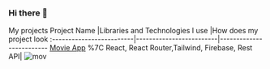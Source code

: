 ### Hi there 👋
 My projects
  Project Name       |Libraries and Technologies I use     |How does my project look
:-------------------------|-------------------------|-------------------------
[Movie App](https://movie-app-nu-flame.vercel.app/)
%7C React, React Router,Tailwind, Firebase, Rest API|
![mov](https://user-images.githubusercontent.com/118957608/224515068-5be5fd5f-f1a9-4e2d-bcf1-4714758a5535.gif)
<!--
**mustafao2gur/mustafao2gur** is a ✨ _special_ ✨ repository because its `README.md` (this file) appears on your GitHub profile.

Here are some ideas to get you started:

- 🔭 I’m currently working on ...
- 🌱 I’m currently learning ...
- 👯 I’m looking to collaborate on ...
- 🤔 I’m looking for help with ...
- 💬 Ask me about ...
- 📫 How to reach me: ...
- 😄 Pronouns: ...
- ⚡ Fun fact: ...
-->
